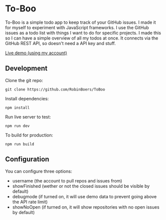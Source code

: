 # To-Boo

To-Boo is a simple todo app to keep track of your GitHub issues. I made it for myself to experiment with JavaScript frameworks. I use the GitHub issues as a todo list with things I want to do for specific projects. I made this so I can have a simple overview of all my todos at once. It connects via the GitHub REST API, so doesn't need a API key and stuff.

[Live demo (using my account)](https://robinboers.github.io/ToBoo/)

## Development

Clone the git repo:

```
git clone https://github.com/RobinBoers/ToBoo
```

Install dependencies:

```
npm install
```

Run live server to test:

```
npm run dev
```

To build for production:

```
npm run build
```

## Configuration

You can configure three options:

- username (the account to pull repos and issues from)
- showFinished (wether or not the closed issues should be visible by default)
- debugmode (if turned on, it will use demo data to prevent going above the API rate limit)
- showNoOpen (if turned on, it will show repositories with no open issues by default)